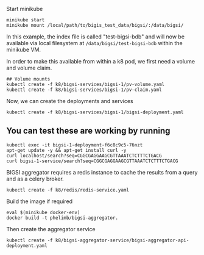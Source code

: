 
Start minikube
```
minikube start
minikube mount /local/path/to/bigis_test_data/bigsi/:/data/bigsi/
```

In this example, the index file is called "test-bigsi-bdb" and will now be available via local filesystem at `/data/bigsi/test-bigsi-bdb` within the minikube VM. 

In order to make this available from within a k8 pod, we first need a volume and volume claim. 

```
## Volume mounts
kubectl create -f k8/bigsi-services/bigsi-1/pv-volume.yaml
kubectl create -f k8/bigsi-services/bigsi-1/pv-claim.yaml
```

Now, we can create the deployments and services

```
kubectl create -f k8/bigsi-services/bigsi-1/bigsi-deployment.yaml
```


## You can test these are working by running 
```
kubectl exec -it bigsi-1-deployment-f6c8c9c5-76nzt 
apt-get update -y && apt-get install curl -y
curl localhost/search?seq=CGGCGAGGAAGCGTTAAATCTCTTTCTGACG 
curl bigsi-1-service/search?seq=CGGCGAGGAAGCGTTAAATCTCTTTCTGACG 
```

BIGSI aggregator requires a redis instance to cache the results from a query and as a celery broker.

```
kubectl create -f k8/redis/redis-service.yaml
```

Build the image if required
```
eval $(minikube docker-env)
docker build -t phelimb/bigsi-aggregator. 
```

Then create the aggregator service


```
kubectl create -f k8/bigsi-aggregator-service/bigsi-aggregator-api-deployment.yaml
```